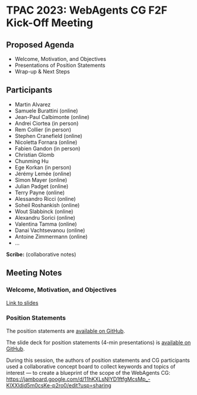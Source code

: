 # TPAC 2023: WebAgents CG F2F Kick-Off Meeting

## Proposed Agenda
- Welcome, Motivation, and Objectives
- Presentations of Position Statements
- Wrap-up & Next Steps

## Participants
- Martin Alvarez
- Samuele Burattini (online)
- Jean-Paul Calbimonte (online)
- Andrei Ciortea (in person)
- Rem Collier (in person)
- Stephen Cranefield (online)
- Nicoletta Fornara (online)
- Fabien Gandon (in person)
- Christian Glomb
- Chunming Hu
- Ege Korkan (in person)
- Jérémy Lemée (online)
- Simon Mayer (online)
- Julian Padget (online)
- Terry Payne (online)
- Alessandro Ricci (online)
- Soheil Roshankish (online)
- Wout Slabbinck (online)
- Alexandru Sorici (online)
- Valentina Tamma (online)
- Danai Vachtsevanou (online)
- Antoine Zimmermann (online)
- ...

**Scribe:** (collaborative notes)

## Meeting Notes

### Welcome, Motivation, and Objectives

[Link to slides](https://github.com/w3c-cg/webagents/blob/main/Meetings/2023-09-11-TPAC/Presentations/TPAC2023-WebAgents-f2f-intro.pdf)

### Position Statements

The position statements are [available on GitHub](https://github.com/w3c-cg/webagents/tree/main/Meetings/2023-09-11-TPAC/Statements).

The slide deck for position statements (4-min presentations) is [available on GitHub](https://github.com/w3c-cg/webagents/blob/main/Meetings/2023-09-11-TPAC/Presentations/TPAC2023-WebAgents-position-statements.pdf).

During this session, the authors of position statements and CG participants used a collaborative concept board to collect keywords and topics of interest — to create a blueprint of the scope of the WebAgents CG:
https://jamboard.google.com/d/11hKXLsNIYD1ftfgMcsMp_-KlXXldjd5m0csKe-p2ro0/edit?usp=sharing
